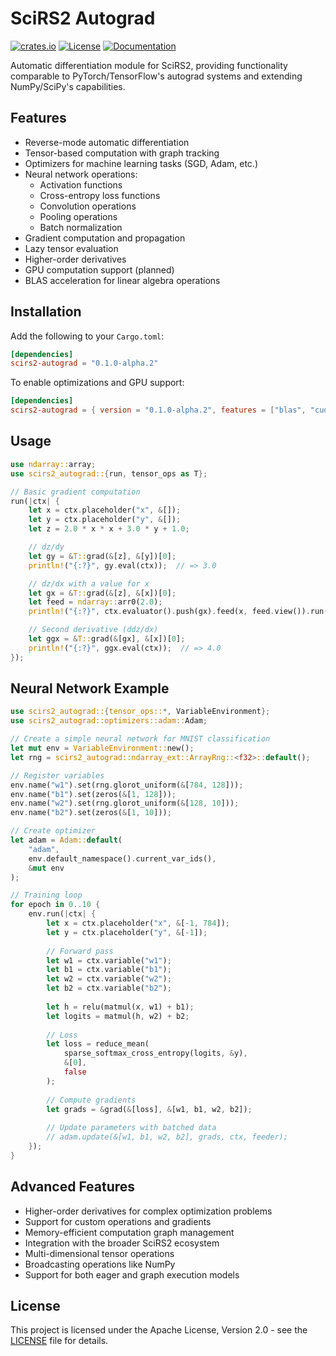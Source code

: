 # SciRS2 Autograd

[![crates.io](https://img.shields.io/crates/v/scirs2-autograd.svg)](https://crates.io/crates/scirs2-autograd)
[![License](https://img.shields.io/crates/l/scirs2-autograd.svg)](../LICENSE)
[![Documentation](https://img.shields.io/docsrs/scirs2-autograd)](https://docs.rs/scirs2-autograd)

Automatic differentiation module for SciRS2, providing functionality comparable to PyTorch/TensorFlow's autograd systems and extending NumPy/SciPy's capabilities.

## Features

- Reverse-mode automatic differentiation
- Tensor-based computation with graph tracking
- Optimizers for machine learning tasks (SGD, Adam, etc.)
- Neural network operations:
  - Activation functions
  - Cross-entropy loss functions
  - Convolution operations
  - Pooling operations
  - Batch normalization
- Gradient computation and propagation
- Lazy tensor evaluation
- Higher-order derivatives
- GPU computation support (planned)
- BLAS acceleration for linear algebra operations

## Installation

Add the following to your `Cargo.toml`:

```toml
[dependencies]
scirs2-autograd = "0.1.0-alpha.2"
```

To enable optimizations and GPU support:

```toml
[dependencies]
scirs2-autograd = { version = "0.1.0-alpha.2", features = ["blas", "cuda"] }
```

## Usage

```rust
use ndarray::array;
use scirs2_autograd::{run, tensor_ops as T};

// Basic gradient computation
run(|ctx| {
    let x = ctx.placeholder("x", &[]);
    let y = ctx.placeholder("y", &[]);
    let z = 2.0 * x * x + 3.0 * y + 1.0;

    // dz/dy
    let gy = &T::grad(&[z], &[y])[0];
    println!("{:?}", gy.eval(ctx));  // => 3.0

    // dz/dx with a value for x
    let gx = &T::grad(&[z], &[x])[0];
    let feed = ndarray::arr0(2.0);
    println!("{:?}", ctx.evaluator().push(gx).feed(x, feed.view()).run()[0]);  // => 8.0

    // Second derivative (ddz/dx)
    let ggx = &T::grad(&[gx], &[x])[0];
    println!("{:?}", ggx.eval(ctx));  // => 4.0
});
```

## Neural Network Example

```rust
use scirs2_autograd::{tensor_ops::*, VariableEnvironment};
use scirs2_autograd::optimizers::adam::Adam;

// Create a simple neural network for MNIST classification
let mut env = VariableEnvironment::new();
let rng = scirs2_autograd::ndarray_ext::ArrayRng::<f32>::default();

// Register variables
env.name("w1").set(rng.glorot_uniform(&[784, 128]));
env.name("b1").set(zeros(&[1, 128]));
env.name("w2").set(rng.glorot_uniform(&[128, 10]));
env.name("b2").set(zeros(&[1, 10]));

// Create optimizer
let adam = Adam::default(
    "adam", 
    env.default_namespace().current_var_ids(), 
    &mut env
);

// Training loop
for epoch in 0..10 {
    env.run(|ctx| {
        let x = ctx.placeholder("x", &[-1, 784]);
        let y = ctx.placeholder("y", &[-1]);
        
        // Forward pass
        let w1 = ctx.variable("w1");
        let b1 = ctx.variable("b1");
        let w2 = ctx.variable("w2");
        let b2 = ctx.variable("b2");
        
        let h = relu(matmul(x, w1) + b1);
        let logits = matmul(h, w2) + b2;
        
        // Loss
        let loss = reduce_mean(
            sparse_softmax_cross_entropy(logits, &y), 
            &[0], 
            false
        );
        
        // Compute gradients
        let grads = &grad(&[loss], &[w1, b1, w2, b2]);
        
        // Update parameters with batched data
        // adam.update(&[w1, b1, w2, b2], grads, ctx, feeder);
    });
}
```

## Advanced Features

- Higher-order derivatives for complex optimization problems
- Support for custom operations and gradients
- Memory-efficient computation graph management
- Integration with the broader SciRS2 ecosystem
- Multi-dimensional tensor operations
- Broadcasting operations like NumPy
- Support for both eager and graph execution models

## License

This project is licensed under the Apache License, Version 2.0 - see the [LICENSE](../LICENSE) file for details.